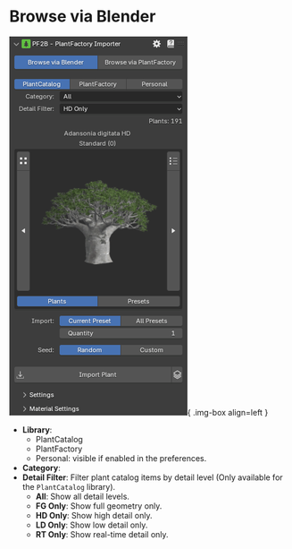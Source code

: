 # Browse via Blender

![Browse via Blender](../images/browse-via-blender-panel.png){ .img-box align=left }


- **Library**:
    - PlantCatalog
    - PlantFactory
    - Personal: visible if enabled in the preferences.
- **Category**:
- **Detail Filter**: Filter plant catalog items by detail level (Only available for the `PlantCatalog` library).
    - **All**: Show all detail levels.
    - **FG Only**: Show full geometry only.
    - **HD Only**: Show high detail only.
    - **LD Only**: Show low detail only.
    - **RT Only**: Show real-time detail only.


<!-- - **Batch Import Options**:
  - **Randomized Imports**: As with the first mode, you can import multiple unique variations of a plant by applying random seeds.
  - **Preset Variants**: You can also import all preset variations for a selected plant if available. -->
